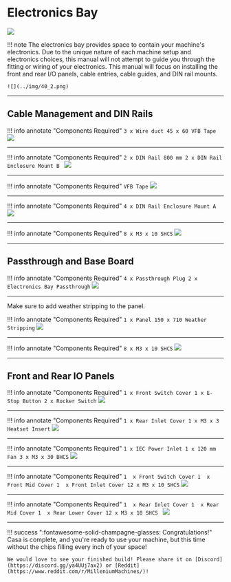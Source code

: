 # Electronics Bay

![](../img/40_1.png)

!!! note
    The electronics bay provides space to contain your machine's electronics. Due to the unique nature of each machine setup and electronics choices, this manual will not attempt to guide you through the fitting or wiring of your electronics. This manual will focus on installing the front and rear I/O panels, cable entries, cable guides, and DIN rail mounts.

    ![](../img/40_2.png)

---

## Cable Management and DIN Rails

!!! info annotate "Components Required"
    ```
        3 x Wire duct 45 x 60
        VFB Tape
    ```
![](../img/40_EL_s1.png)

---

!!! info annotate "Components Required"
    ```
        2 x DIN Rail 800 mm
        2 x DIN Rail Enclosure Mount B 
    ```
![](../img/40_EL_s2.png)

---

!!! info annotate "Components Required"
    ```
        VFB Tape
    ```
![](../img/40_EL_s3.png)

---

!!! info annotate "Components Required"
    ```
        4 x DIN Rail Enclosure Mount A
    ```
![](../img/40_EL_s4.png)

---

!!! info annotate "Components Required"
    ```
        8 x M3 x 10 SHCS
    ```
![](../img/40_EL_s5.png)

---

## Passthrough and Base Board

!!! info annotate "Components Required"
    ```
        4 x Passthrough Plug
        2 x Electronics Bay Passthrough
    ```
![](../img/40_PT_s1.png)

---

Make sure to add weather stripping to the panel. 

!!! info annotate "Components Required"
    ```
        1 x Panel 150 x 710
        Weather Stripping
    ```
![](../img/40_PT_s2.png)

---

!!! info annotate "Components Required"
    ```
        8 x M3 x 10 SHCS
    ```
![](../img/40_PT_s3.png)

---

## Front and Rear IO Panels

!!! info annotate "Components Required"
    ```
        1 x Front Switch Cover
        1 x E-Stop Button
        2 x Rocker Switch
    ```
![](../img/40_IO_s1.png)

---

!!! info annotate "Components Required"
    ```
        1 x Rear Inlet Cover
        1 x M3 x 3 Heatset Insert
    ```
![](../img/40_IO_s2.png)

---

!!! info annotate "Components Required"
    ```
        1 x IEC Power Inlet
        1 x 120 mm Fan
        3 x M3 x 30 BHCS
    ```
![](../img/40_IO_s3.png)

---

!!! info annotate "Components Required"
    ```
        1  x Front Switch Cover
        1  x Front Mid Cover
        1  x Front Inlet Cover
        12 x M3 x 10 SHCS
    ```
![](../img/40_IO_s4.png)

---

!!! info annotate "Components Required"
    ```
        1  x Rear Inlet Cover
        1  x Rear Mid Cover
        1  x Rear Lower Cover
        12 x M3 x 10 SHCS 
    ```
![](../img/40_IO_s5.png)

---

!!! success ":fontawesome-solid-champagne-glasses: Congratulations!"
    Casa is complete, and you're ready to use your machine, but this time without the chips filling every inch of your space!

    We would love to see your finished build! Please share it on [Discord](https://discord.gg/ya4UUj7ax2) or [Reddit](https://www.reddit.com/r/MilleniumMachines/)!

<!-- [Next Chapter: Basement](./50_basement.md) -->